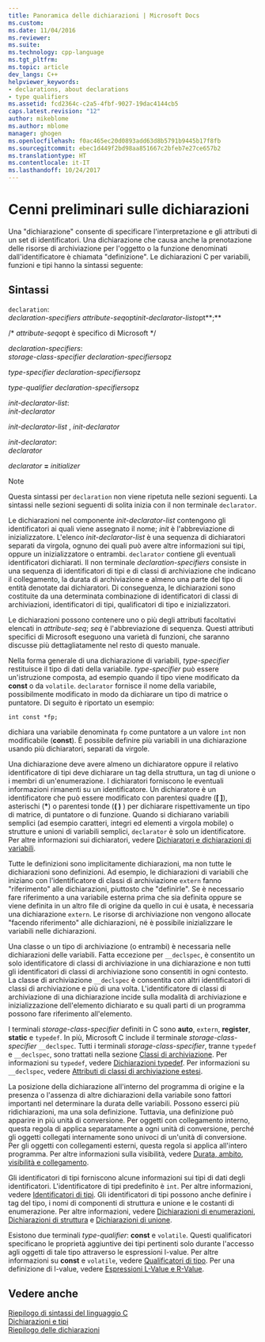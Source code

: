 ```yaml
---
title: Panoramica delle dichiarazioni | Microsoft Docs
ms.custom: 
ms.date: 11/04/2016
ms.reviewer: 
ms.suite: 
ms.technology: cpp-language
ms.tgt_pltfrm: 
ms.topic: article
dev_langs: C++
helpviewer_keywords:
- declarations, about declarations
- type qualifiers
ms.assetid: fcd2364c-c2a5-4fbf-9027-19dac4144cb5
caps.latest.revision: "12"
author: mikeblome
ms.author: mblome
manager: ghogen
ms.openlocfilehash: f0ac465ec20d0893add63d8b5791b9445b17f8fb
ms.sourcegitcommit: ebec1d449f2bd98aa851667c2bfeb7e27ce657b2
ms.translationtype: HT
ms.contentlocale: it-IT
ms.lasthandoff: 10/24/2017
---
```

# <a name="overview-of-declarations"></a>Cenni preliminari sulle dichiarazioni
Una "dichiarazione" consente di specificare l'interpretazione e gli attributi di un set di identificatori. Una dichiarazione che causa anche la prenotazione delle risorse di archiviazione per l'oggetto o la funzione denominati dall'identificatore è chiamata "definizione". Le dichiarazioni C per variabili, funzioni e tipi hanno la sintassi seguente:  
  
## <a name="syntax"></a>Sintassi  
 `declaration`:  
 *declaration-specifiers* *attribute-seq*opt*init-declarator-list*opt**;**  
  
 /\* *attribute-seq*opt è specifico di Microsoft */  
  
 *declaration-specifiers*:  
 *storage-class-specifier declaration-specifiers*opz  
  
 *type-specifier declaration-specifiers*opz  
  
 *type-qualifier declaration-specifiers*opz  
  
 *init-declarator-list*:  
 *init-declarator*  
  
 *init-declarator-list* , *init-declarator*  
  
 *init-declarator*:  
 *declarator*  
  
 *declarator*  **=**  *initializer*  
  
> [!NOTE]
>  Questa sintassi per `declaration` non viene ripetuta nelle sezioni seguenti. La sintassi nelle sezioni seguenti di solita inizia con il non terminale `declarator`.  
  
 Le dichiarazioni nel componente *init-declarator-list* contengono gli identificatori ai quali viene assegnato il nome; *init* è l'abbreviazione di inizializzatore. L'elenco *init-declarator-list* è una sequenza di dichiaratori separati da virgola, ognuno dei quali può avere altre informazioni sui tipi, oppure un inizializzatore o entrambi. `declarator` contiene gli eventuali identificatori dichiarati. Il non terminale *declaration-specifiers* consiste in una sequenza di identificatori di tipi e di classi di archiviazione che indicano il collegamento, la durata di archiviazione e almeno una parte del tipo di entità denotate dai dichiaratori. Di conseguenza, le dichiarazioni sono costituite da una determinata combinazione di identificatori di classi di archiviazioni, identificatori di tipi, qualificatori di tipo e inizializzatori.  
  
 Le dichiarazioni possono contenere uno o più degli attributi facoltativi elencati in *attribute-seq*; *seq* è l'abbreviazione di sequenza. Questi attributi specifici di Microsoft eseguono una varietà di funzioni, che saranno discusse più dettagliatamente nel resto di questo manuale.  
  
 Nella forma generale di una dichiarazione di variabili, *type-specifier* restituisce il tipo di dati della variabile. *type-specifier* può essere un'istruzione composta, ad esempio quando il tipo viene modificato da **const** o da `volatile`. `declarator` fornisce il nome della variabile, possibilmente modificato in modo da dichiarare un tipo di matrice o puntatore. Di seguito è riportato un esempio:  
  
```  
int const *fp;  
```  
  
 dichiara una variabile denominata `fp` come puntatore a un valore `int` non modificabile (**const**). È possibile definire più variabili in una dichiarazione usando più dichiaratori, separati da virgole.  
  
 Una dichiarazione deve avere almeno un dichiaratore oppure il relativo identificatore di tipi deve dichiarare un tag della struttura, un tag di unione o i membri di un'enumerazione. I dichiaratori forniscono le eventuali informazioni rimanenti su un identificatore. Un dichiaratore è un identificatore che può essere modificato con parentesi quadre (**[ ]**), asterischi (**\***) o parentesi tonde (**( )** ) per dichiarare rispettivamente un tipo di matrice, di puntatore o di funzione. Quando si dichiarano variabili semplici (ad esempio caratteri, integri ed elementi a virgola mobile) o strutture e unioni di variabili semplici, `declarator` è solo un identificatore. Per altre informazioni sui dichiaratori, vedere [Dichiaratori e dichiarazioni di variabili](../c-language/declarators-and-variable-declarations.md).  
  
 Tutte le definizioni sono implicitamente dichiarazioni, ma non tutte le dichiarazioni sono definizioni. Ad esempio, le dichiarazioni di variabili che iniziano con l'identificatore di classi di archiviazione `extern` fanno "riferimento" alle dichiarazioni, piuttosto che "definirle". Se è necessario fare riferimento a una variabile esterna prima che sia definita oppure se viene definita in un altro file di origine da quello in cui è usata, è necessaria una dichiarazione `extern`. Le risorse di archiviazione non vengono allocate "facendo riferimento" alle dichiarazioni, né è possibile inizializzare le variabili nelle dichiarazioni.  
  
 Una classe o un tipo di archiviazione (o entrambi) è necessaria nelle dichiarazioni delle variabili. Fatta eccezione per `__declspec`, è consentito un solo identificatore di classi di archiviazione in una dichiarazione e non tutti gli identificatori di classi di archiviazione sono consentiti in ogni contesto. La classe di archiviazione `__declspec` è consentita con altri identificatori di classi di archiviazione e più di una volta. L'identificatore di classi di archiviazione di una dichiarazione incide sulla modalità di archiviazione e inizializzazione dell'elemento dichiarato e su quali parti di un programma possono fare riferimento all'elemento.  
  
 I terminali *storage-class-specifier* definiti in C sono **auto**, `extern`, **register**, **static** e `typedef`. In più, Microsoft C include il terminale *storage-class-specifier* `__declspec`. Tutti i terminali *storage-class-specifier*, tranne `typedef` e `__declspec`, sono trattati nella sezione [Classi di archiviazione](../c-language/c-storage-classes.md). Per informazioni su `typedef`, vedere [Dichiarazioni typedef](../c-language/typedef-declarations.md). Per informazioni su `__declspec`, vedere [Attributi di classi di archiviazione estesi](../c-language/c-extended-storage-class-attributes.md).  
  
 La posizione della dichiarazione all'interno del programma di origine e la presenza o l'assenza di altre dichiarazioni della variabile sono fattori importanti nel determinare la durata delle variabili. Possono esserci più ridichiarazioni, ma una sola definizione. Tuttavia, una definizione può apparire in più unità di conversione. Per oggetti con collegamento interno, questa regola di applica separatamente a ogni unità di conversione, perché gli oggetti collegati internamente sono univoci di un'unità di conversione. Per gli oggetti con collegamenti esterni, questa regola si applica all'intero programma. Per altre informazioni sulla visibilità, vedere [Durata, ambito, visibilità e collegamento](../c-language/lifetime-scope-visibility-and-linkage.md).  
  
 Gli identificatori di tipi forniscono alcune informazioni sui tipi di dati degli identificatori. L'identificatore di tipi predefinito è `int`. Per altre informazioni, vedere [Identificatori di tipi](../c-language/c-type-specifiers.md). Gli identificatori di tipi possono anche definire i tag del tipo, i nomi di componenti di struttura e unione e le costanti di enumerazione. Per altre informazioni, vedere [Dichiarazioni di enumerazioni](../c-language/c-enumeration-declarations.md), [Dichiarazioni di struttura](../c-language/structure-declarations.md) e [Dichiarazioni di unione](../c-language/union-declarations.md).  
  
 Esistono due terminali *type-qualifier*: **const** e `volatile`. Questi qualificatori specificano le proprietà aggiuntive dei tipi pertinenti solo durante l'accesso agli oggetti di tale tipo attraverso le espressioni l-value. Per altre informazioni su **const** e `volatile`, vedere [Qualificatori di tipo](../c-language/type-qualifiers.md). Per una definizione di l-value, vedere [Espressioni L-Value e R-Value](../c-language/l-value-and-r-value-expressions.md).  
  
## <a name="see-also"></a>Vedere anche  
 [Riepilogo di sintassi del linguaggio C](../c-language/c-language-syntax-summary.md)   
 [Dichiarazioni e tipi](../c-language/declarations-and-types.md)   
 [Riepilogo delle dichiarazioni](../c-language/summary-of-declarations.md)